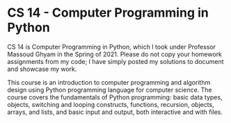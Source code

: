 # CS 14 - Computer Programming in Python
CS 14 is Computer Programming in Python, which I took under Professor Massoud Ghyam in the Spring of 2021. Please do not copy your homework assignments from my code; I have simply posted my solutions to document and showcase my work.

This course is an introduction to computer programming and algorithm design using Python programming language for computer science. The course covers the fundamentals of Python programming: basic data types, objects, switching and looping constructs, functions, recursion, objects, arrays, and lists, and basic input and output, both interactive and with files.
